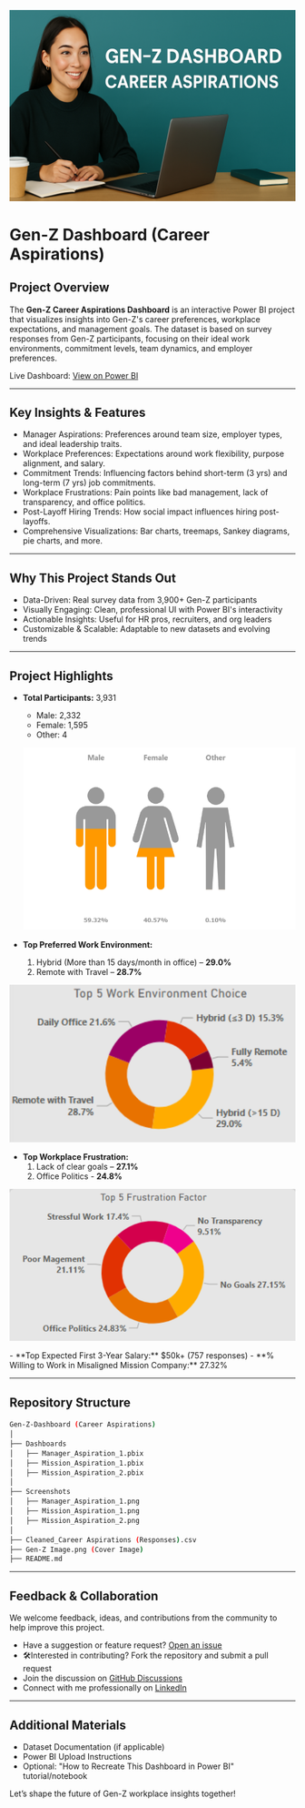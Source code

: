 ![Dashboard Thumbnail](https://github.com/nileshsharma-dp/Dashboards/blob/main/Gen-Z%20Dashboard/Gen-Z%20Image.png)

# Gen-Z Dashboard (Career Aspirations)

## Project Overview  
The **Gen-Z Career Aspirations Dashboard** is an interactive Power BI project that visualizes insights into Gen-Z's career preferences, workplace expectations, and management goals. The dataset is based on survey responses from Gen-Z participants, focusing on their ideal work environments, commitment levels, team dynamics, and employer preferences.

Live Dashboard: [View on Power BI](https://app.powerbi.com/reportEmbed?reportId=ff0faa15-381c-4564-ab97-d79317a1170a&autoAuth=true&ctid=24474f92-a838-4e8c-8c75-c12918e3b160)

---

## Key Insights & Features
- Manager Aspirations: Preferences around team size, employer types, and ideal leadership traits.  
- Workplace Preferences: Expectations around work flexibility, purpose alignment, and salary.  
- Commitment Trends: Influencing factors behind short-term (3 yrs) and long-term (7 yrs) job commitments.  
- Workplace Frustrations: Pain points like bad management, lack of transparency, and office politics.  
- Post-Layoff Hiring Trends: How social impact influences hiring post-layoffs.  
- Comprehensive Visualizations: Bar charts, treemaps, Sankey diagrams, pie charts, and more.

---

## Why This Project Stands Out
- Data-Driven: Real survey data from 3,900+ Gen-Z participants  
- Visually Engaging: Clean, professional UI with Power BI's interactivity  
- Actionable Insights: Useful for HR pros, recruiters, and org leaders  
- Customizable & Scalable: Adaptable to new datasets and evolving trends  

---

## Project Highlights
- **Total Participants:** 3,931  
  - Male: 2,332  
  - Female: 1,595  
  - Other: 4
  <p align="center">
  <img src="https://github.com/nileshsharma-dp/Dashboards/blob/main/Gen-Z%20Dashboard/Images/Gender%20Distribution%20Gen-Z.png" width="600"/>
  </p>
  
- **Top Preferred Work Environment:**  
  1. Hybrid (More than 15 days/month in office) – **29.0%**
  2. Remote with Travel – **28.7%**
<p align="center">
  <img src="https://github.com/nileshsharma-dp/Dashboards/blob/main/Gen-Z%20Dashboard/Images/top-5%20work_Environment.png?raw=true" alt="Top 5 Work Environments" width="600"/>
</p>

- **Top Workplace Frustration:**
  1. Lack of clear goals – **27.1%**
  2. Office Politics - **24.8%**
<p align="center">
  <img src="https://github.com/nileshsharma-dp/Dashboards/blob/main/Gen-Z%20Dashboard/Images/Top%205%20Frustration.png" width="600"/>
</p>
- **Top Expected First 3-Year Salary:** $50k+ (757 responses)  
- **% Willing to Work in Misaligned Mission Company:** 27.32%


---

## Repository Structure

```bash
Gen-Z-Dashboard (Career Aspirations)  
│  
├── Dashboards  
│   ├── Manager_Aspiration_1.pbix  
│   ├── Mission_Aspiration_1.pbix  
│   ├── Mission_Aspiration_2.pbix  
│  
├── Screenshots  
│   ├── Manager_Aspiration_1.png  
│   ├── Mission_Aspiration_1.png  
│   ├── Mission_Aspiration_2.png  
│  
├── Cleaned_Career Aspirations (Responses).csv
├── Gen-Z Image.png (Cover Image) 
├── README.md  
```

---

## Feedback & Collaboration

We welcome feedback, ideas, and contributions from the community to help improve this project.  

- Have a suggestion or feature request? [Open an issue](https://github.com/nileshsharma-dp/Dashboards/issues)  
- 🛠Interested in contributing? Fork the repository and submit a pull request  
- Join the discussion on [GitHub Discussions](https://github.com/nileshsharma-dp/Dashboards/discussions)  
- Connect with me professionally on [LinkedIn](https://www.linkedin.com/in/nilesh-sharma-8716725a)

---

## Additional Materials
- Dataset Documentation (if applicable)  
- Power BI Upload Instructions  
- Optional: "How to Recreate This Dashboard in Power BI" tutorial/notebook  

Let’s shape the future of Gen-Z workplace insights together!
